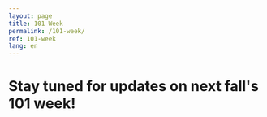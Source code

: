 ```yaml
---
layout: page
title: 101 Week
permalink: /101-week/
ref: 101-week
lang: en
---
```


# Stay tuned for updates on next fall's 101 week!
